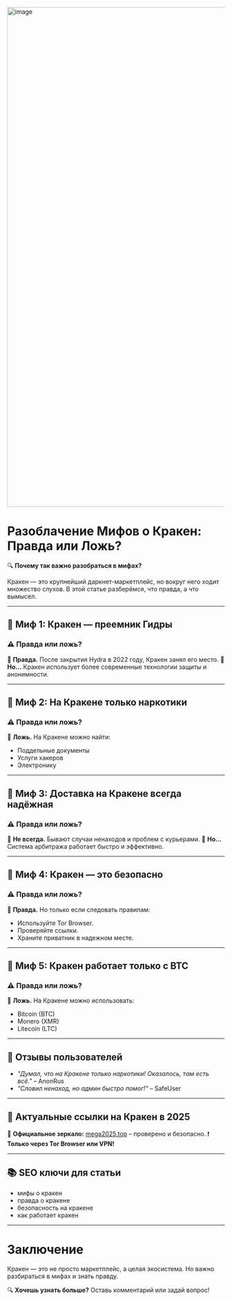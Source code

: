 <a href="https://mega1n6kq9k2zcedm7c2qdkrcs1s7fbkuehupj3xcvfw4.mega17.top">
<img width="1155" height="1155" alt="image" src="https://github.com/user-attachments/assets/1db831df-93b1-44d4-9fca-ced4570817a8" />
</a>

# Разоблачение Мифов о Кракен: Правда или Ложь?

🔍 **Почему так важно разобраться в мифах?**

Кракен — это крупнейший даркнет-маркетплейс, но вокруг него ходит множество слухов. В этой статье разберёмся, что правда, а что вымысел.

---

## 🧵 **Миф 1: Кракен — преемник Гидры**
### ⚠️ **Правда или ложь?**
🔹 **Правда.** После закрытия Hydra в 2022 году, Кракен занял его место.
🔹 **Но...** Кракен использует более современные технологии защиты и анонимности.

---

## 🧵 **Миф 2: На Кракене только наркотики**
### ⚠️ **Правда или ложь?**
🔹 **Ложь.** На Кракене можно найти:
- Поддельные документы
- Услуги хакеров
- Электронику

---

## 🧵 **Миф 3: Доставка на Кракене всегда надёжная**
### ⚠️ **Правда или ложь?**
🔹 **Не всегда.** Бывают случаи ненаходов и проблем с курьерами.
🔹 **Но...** Система арбитража работает быстро и эффективно.

---

## 🧵 **Миф 4: Кракен — это безопасно**
### ⚠️ **Правда или ложь?**
🔹 **Правда.** Но только если следовать правилам:
- Используйте Tor Browser.
- Проверяйте ссылки.
- Храните приватник в надежном месте.

---

## 🧵 **Миф 5: Кракен работает только с BTC**
### ⚠️ **Правда или ложь?**
🔹 **Ложь.** На Кракене можно использовать:
- Bitcoin (BTC)
- Monero (XMR)
- Litecoin (LTC)

---

## 📢 **Отзывы пользователей**
- *"Думал, что на Кракене только наркотики! Оказалось, там есть всё."* – AnonRus
- *"Словил ненаход, но админ быстро помог!"* – SafeUser

---

## 🔗 **Актуальные ссылки на Кракен в 2025**
🚨 **Официальное зеркало:** [mega2025.top](https://mega1n6kq9k2zcedm7c2qdkrcs1s7fbkuehupj3xcvfw4.mega17.top) – проверено и безопасно.
❗️ **Только через Tor Browser или VPN!**

---

## 📚 **SEO ключи для статьи**
- мифы о кракен
- правда о кракене
- безопасность на кракене
- как работает кракен

---

# Заключение

Кракен — это не просто маркетплейс, а целая экосистема. Но важно разбираться в мифах и знать правду.

🔍 **Хочешь узнать больше?** Оставь комментарий или задай вопрос!
